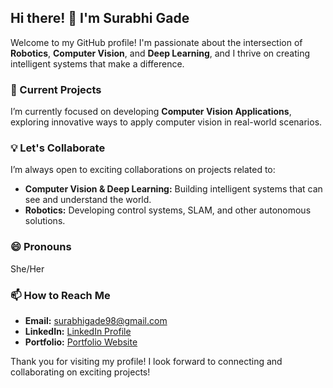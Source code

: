 ## Hi there! 👋 I'm Surabhi Gade

Welcome to my GitHub profile! I'm passionate about the intersection of **Robotics**, **Computer Vision**, and **Deep Learning**, and I thrive on creating intelligent systems that make a difference.

### 🔭 Current Projects
I’m currently focused on developing **Computer Vision Applications**, exploring innovative ways to apply computer vision in real-world scenarios.

### 💡 Let's Collaborate
I’m always open to exciting collaborations on projects related to:

- **Computer Vision & Deep Learning:** Building intelligent systems that can see and understand the world.
- **Robotics:** Developing control systems, SLAM, and other autonomous solutions.

### 😄 Pronouns
She/Her

### 📫 How to Reach Me
- **Email:** [surabhigade98@gmail.com](mailto:surabhigade98@gmail.com)
- **LinkedIn:** [LinkedIn Profile]([your-linkedin-url](https://www.linkedin.com/in/surabhi-gade/))
- **Portfolio:** [Portfolio Website]([your-portfolio-url](https://surabhigade98.wixsite.com/surabhi-gade))

Thank you for visiting my profile! I look forward to connecting and collaborating on exciting projects!
